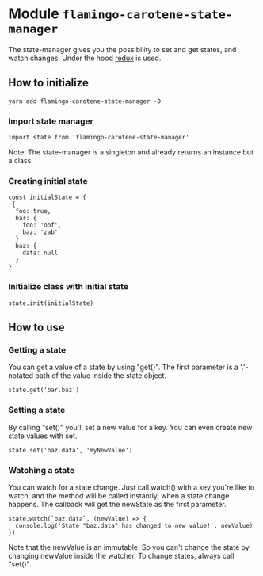 # Module `flamingo-carotene-state-manager`
The state-manager gives you the possibility to set and get states, and watch changes. Under the hood
[redux](https://github.com/reduxjs/redux) is used.

## How to initialize
```
yarn add flamingo-carotene-state-manager -D
```

### Import state manager
```
import state from 'flamingo-carotene-state-manager'
```

Note: The state-manager is a singleton and already returns an instance but a class.

### Creating initial state
```
const initialState = {
 {
  foo: true,
  bar: {
    foo: 'oof',
    baz: 'zab'
  }
  baz: {
    data: null
  }
}
```

### Initialize class with initial state
```
state.init(initialState)
```

## How to use
### Getting a state
You can get a value of a state by using "get()".
The first parameter is a '.'-notated path of the value inside the state object.
```
state.get('bar.baz')
```

### Setting a state
By calling "set()" you'll set a new value for a key. You can even create new state values with set.

```
state.set('baz.data', 'myNewValue')
```

### Watching a state
You can watch for a state change.
Just call watch() with a key you're like to watch, and the method will be called instantly, when a state change happens. 
The callback will get the newState as the first parameter.

```
state.watch(`baz.data`, (newValue) => {
  console.log('State "baz.data" has changed to new value!', newValue) 
})
```

Note that the newValue is an immutable. So you can't change the state by changing newValue inside the watcher.
To change states, always call "set()". 
